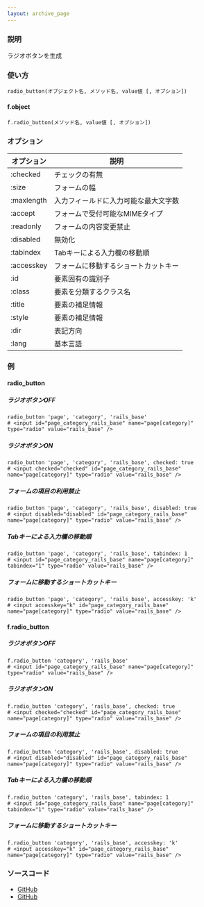 ```yaml
---
layout: archive_page
---
```

### 説明
ラジオボタンを生成

### 使い方
    radio_button(オブジェクト名, メソッド名, value値 [, オプション])

#### f.object
    f.radio_button(メソッド名, value値 [, オプション])

### オプション

オプション   | 説明
---------- | ------------------
:checked   | チェックの有無
:size      | フォームの幅
:maxlength | 入力フィールドに入力可能な最大文字数
:accept    | フォームで受付可能なMIMEタイプ
:readonly  | フォームの内容変更禁止
:disabled  | 無効化
:tabindex  | Tabキーによる入力欄の移動順
:accesskey | フォームに移動するショートカットキー
:id        | 要素固有の識別子
:class     | 要素を分類するクラス名
:title     | 要素の補足情報
:style     | 要素の補足情報
:dir       | 表記方向
:lang      | 基本言語

### 例
#### radio_button
##### ラジオボタンOFF
    radio_button 'page', 'category', 'rails_base'
    # <input id="page_category_rails_base" name="page[category]" type="radio" value="rails_base" />

##### ラジオボタンON
    radio_button 'page', 'category', 'rails_base', checked: true
    # <input checked="checked" id="page_category_rails_base" name="page[category]" type="radio" value="rails_base" />

##### フォームの項目の利用禁止
    radio_button 'page', 'category', 'rails_base', disabled: true
    # <input disabled="disabled" id="page_category_rails_base" name="page[category]" type="radio" value="rails_base" />

##### Tabキーによる入力欄の移動順
    radio_button 'page', 'category', 'rails_base', tabindex: 1
    # <input id="page_category_rails_base" name="page[category]" tabindex="1" type="radio" value="rails_base" />

##### フォームに移動するショートカットキー
    radio_button 'page', 'category', 'rails_base', accesskey: 'k'
    # <input accesskey="k" id="page_category_rails_base" name="page[category]" type="radio" value="rails_base" />

#### f.radio_button
##### ラジオボタンOFF
    f.radio_button 'category', 'rails_base'
    # <input id="page_category_rails_base" name="page[category]" type="radio" value="rails_base" />

##### ラジオボタンON
    f.radio_button 'category', 'rails_base', checked: true
    # <input checked="checked" id="page_category_rails_base" name="page[category]" type="radio" value="rails_base" />

##### フォームの項目の利用禁止
    f.radio_button 'category', 'rails_base', disabled: true
    # <input disabled="disabled" id="page_category_rails_base" name="page[category]" type="radio" value="rails_base" />

##### Tabキーによる入力欄の移動順
    f.radio_button 'category', 'rails_base', tabindex: 1
    # <input id="page_category_rails_base" name="page[category]" tabindex="1" type="radio" value="rails_base" />

##### フォームに移動するショートカットキー
    f.radio_button 'category', 'rails_base', accesskey: 'k'
    # <input accesskey="k" id="page_category_rails_base" name="page[category]" type="radio" value="rails_base" />

### ソースコード
* [GitHub](https://github.com/rails/rails/blob/f33d52c95217212cbacc8d5e44b5a8e3cdc6f5b3/actionview/lib/action_view/helpers/form_helper.rb#L1322)
* [GitHub](https://github.com/rails/rails/blob/f33d52c95217212cbacc8d5e44b5a8e3cdc6f5b3/actionview/lib/action_view/helpers/form_helper.rb#L2335)